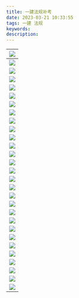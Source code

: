```yaml
---
title: 一建法规补考
date: 2023-03-21 10:33:55
tags: 一建 法规
keywords: 
description:
---
```






<!--more-->

| ![](/images/law/1.jpg)  |
| ----------------------- |
| ![](/images/law/2.jpg)  |
| ![](/images/law/3.jpg)  |
| ![](/images/law/4.jpg)  |
| ![](/images/law/5.jpg)  |
| ![](/images/law/6.jpg)  |
| ![](/images/law/7.jpg)  |
| ![](/images/law/8.jpg)  |
| ![](/images/law/9.jpg)  |
| ![](/images/law/10.jpg) |
| ![](/images/law/11.jpg) |
| ![](/images/law/12.jpg) |
| ![](/images/law/13.jpg) |
| ![](/images/law/14.jpg) |
| ![](/images/law/15.jpg) |
| ![](/images/law/16.jpg) |
| ![](/images/law/17.jpg) |
| ![](/images/law/18.jpg) |
| ![](/images/law/19.jpg) |
| ![](/images/law/20.jpg) |
| ![](/images/law/21.jpg) |
| ![](/images/law/22.jpg) |
| ![](/images/law/23.jpg) |
| ![](/images/law/24.jpg) |
| ![](/images/law/25.jpg) |
| ![](/images/law/26.jpg) |
| ![](/images/law/27.jpg) |
| ![](/images/law/28.jpg) |
| ![](/images/law/29.jpg) |

